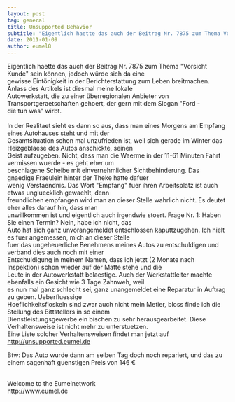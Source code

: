 ```yaml
---
layout: post
tag: general
title: Unsupported Behavior
subtitle: "Eigentlich haette das auch der Beitrag Nr. 7875 zum Thema Vorsicht Kunde sein können, jedoch würde sich da eine gewisse Eintönigkeit in der Berichterstattung zum Leben breitmachen. Anlass des Artikels ist diesmal meine lokale Autowerkstatt"
date: 2011-01-09
author: eumel8
---
```


<p>Eigentlich haette das auch der Beitrag Nr. 7875 zum Thema "Vorsicht Kunde" sein können, jedoch würde sich da eine<br />gewisse Eintönigkeit in der Berichterstattung zum Leben breitmachen. Anlass des Artikels ist diesmal meine lokale<br />Autowerkstatt, die zu einer überregionalen Anbieter von Transportgeraetschaften gehoert, der gern mit dem Slogan "Ford -<br />die tun was" wirbt.<br />
<br/>
In der Realitaet sieht es dann so aus, dass man eines Morgens am Empfang eines Autohauses steht und mit der<br />Gesamtsituation schon mal unzufrieden ist, weil sich gerade im Winter das Heizgeblaese des Autos anschickte, seinen<br />Geist aufzugeben. Nicht, dass man die Waerme in der 11-61 Minuten Fahrt vermissen wuerde - es geht eher um<br />beschlagene Scheibe mit einvernehmlicher Sichtbehinderung. Das gnaedige Fraeulein hinter der Theke hatte dafuer<br />wenig Verstaendnis. Das Wort "Empfang" fuer ihren Arbeitsplatz ist auch etwas ungluecklich gewaehlt, denn<br />freundlichen empfangen wird man an dieser Stelle wahrlich nicht. Es deutet eher alles darauf hin, dass man<br />unwillkommen ist und eigentlich auch irgendwie stoert. Frage Nr. 1: Haben Sie einen Termin? Nein, habe ich nicht, das<br />Auto hat sich ganz unvorangemeldet entschlossen kaputtzugehen. Ich hielt es fuer angemessen, mich an dieser Stelle<br />fuer das ungeheuerliche Benehmens meines Autos zu entschuldigen und verband dies auch noch mit einer<br />Entschuldigung in meinem Namen, dass ich jetzt (2 Monate nach Inspektion) schon wieder auf der Matte stehe und die<br />Leute in der Autowerkstatt belaestige. Auch der Werkstattleiter machte ebenfalls ein Gesicht wie 3 Tage Zahnweh, weil<br />es nun mal ganz schlecht sei, ganz unangemeldet eine Reparatur in Auftrag zu geben. Ueberfluessige<br />Hoeflichkeitsfloskeln sind zwar auch nicht mein Metier, bloss finde ich die Stellung des Bittstellers in so einem<br />Dienstleistungsgewerbe ein bischen zu sehr herausgearbeitet. Diese Verhaltensweise ist nicht mehr zu unterstuetzen.<br />Eine Liste solcher Verhaltensweisen findet man jetzt auf <a href="http://unsupported.eumel.de" target="_blank">http://unsupported.eumel.de</a></p>
<p>Btw: Das Auto wurde dann am selben Tag doch noch repariert, und das zu einem sagenhaft guenstigen Preis von 146 €</p>
<p><br />Welcome to the Eumelnetwork<br />http://www.eumel.de</p>
